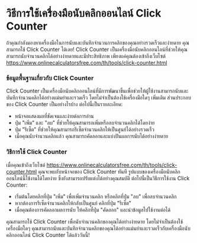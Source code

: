 วิธีการใช้เครื่องมือนับคลิกออนไลน์ Click Counter
================================================

ถ้าคุณกำลังมองหาเครื่องมือในการนับและบันทึกจำนวนการคลิกของคุณอย่างรวดเร็วและง่ายดาย คุณสามารถใช้ Click Counter ได้เลย! Click Counter เป็นเครื่องมือนับคลิกออนไลน์ที่ช่วยให้คุณสามารถนับจำนวนคลิกได้อย่างง่ายดายและมีประสิทธิภาพ เพียงแค่คุณต้องเข้าถึงเว็บไซต์ <https://www.onlinecalculatorsfree.com/th/tools/click-counter.html>

### ข้อมูลพื้นฐานเกี่ยวกับ Click Counter

Click Counter เป็นเครื่องมือนับคลิกออนไลน์ที่มีการพัฒนาขึ้นเพื่อช่วยให้ผู้ใช้งานสามารถนับและบันทึกจำนวนคลิกได้อย่างแม่นยำและรวดเร็ว โดยไม่จำเป็นต้องใช้เครื่องมือใดๆ เพิ่มเติม ส่วนประกอบของ Click Counter เป็นอย่างไรบ้าง ต่อไปนี้เป็นรายละเอียด:

- หน้าจอแสดงผลที่ชัดเจนและง่ายต่อการอ่าน
- ปุ่ม "เพิ่ม" และ "ลบ" ที่ช่วยให้คุณสามารถเพิ่มหรือลบจำนวนคลิกได้โดยง่าย
- ปุ่ม "รีเซ็ต" ที่ช่วยให้คุณสามารถรีเซ็ตจำนวนคลิกให้เป็นศูนย์ได้อย่างรวดเร็ว
- เมื่อคุณนับจำนวนคลิกแล้ว คุณสามารถคัดลอกและแบ่งปันผลการนับได้อย่างง่ายดาย

### วิธีการใช้ Click Counter

เมื่อคุณเข้าถึงเว็บไซต์ <https://www.onlinecalculatorsfree.com/th/tools/click-counter.html> คุณจะพบกับหน้าจอของ Click Counter ทันที รูปแบบของเครื่องมือนับคลิกออนไลน์นี้ใช้งานได้โดยง่าย ซึ่งยังสามารถปรับแต่งได้อย่างคุณสมบัติ ต่อไปนี้เป็นวิธีการใช้งาน Click Counter:

- เริ่มต้นโดยคลิกที่ปุ่ม "เพิ่ม" เพื่อเพิ่มจำนวนคลิก หรือคลิกที่ปุ่ม "ลบ" เพื่อลบจำนวนคลิก
- หากต้องการรีเซ็ตจำนวนคลิกให้กลับเป็นศูนย์ คลิกที่ปุ่ม "รีเซ็ต"
- เมื่อคุณต้องการคัดลอกผลการนับ ให้คลิกที่ปุ่ม "คัดลอก" และนำข้อมูลไปใช้งานต่อได้

คุณสามารถใช้ Click Counter เพื่อนับจำนวนคลิกของคุณได้อย่างง่ายดาย โดยไม่จำเป็นต้องใช้เครื่องมือใดๆ คุณสามารถนับและบันทึกจำนวนคลิกของคุณได้อย่างแม่นยำและรวดเร็วกับเครื่องมือนับคลิกออนไลน์ Click Counter ได้แล้ววันนี้!